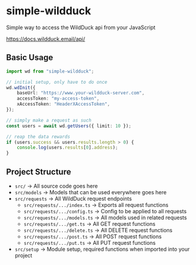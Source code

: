 # simple-wildduck

Simple way to access the WildDuck api from your JavaScript

https://docs.wildduck.email/api/

## Basic Usage

```typescript
import wd from "simple-wildduck";

// initial setup, only have to do once
wd.wdInit({
	baseUrl: "https://www.your-wildduck-server.com",
	accessToken: "my-access-token",
	xAccessToken: "HeaderXAccessToken",
});

// simply make a request as such
const users = await wd.getUsers({ limit: 10 });

// reap the data rewards
if (users.success && users.results.length > 0) {
	console.log(users.results[0].address);
}
```

## Project Structure

- `src/` -> All source code goes here
- `src/models` -> Models that can be used everywhere goes here
- `src/requests` -> All WildDuck request endpoints
  - `src/requests/.../index.ts` -> Exports all request functions
  - `src/requests/.../config.ts` -> Config to be applied to all requests
  - `src/requests/.../models.ts` -> All models used in related requests
  - `src/requests/.../get.ts` -> All GET request functions
  - `src/requests/.../delete.ts` -> All DELETE request functions
  - `src/requests/.../post.ts` -> All POST request functions
  - `src/requests/.../put.ts` -> All PUT request functions
- `src/setup` -> Module setup, required functions when imported into your project
